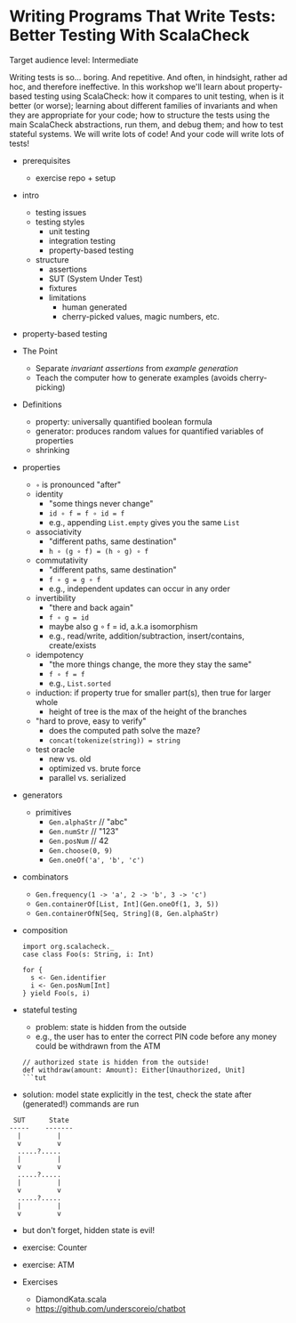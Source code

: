 # Writing Programs That Write Tests: Better Testing With ScalaCheck

Target audience level: Intermediate

Writing tests is so... boring. And repetitive. And often, in hindsight, rather ad hoc, and therefore ineffective. In this workshop we'll learn about property-based testing using ScalaCheck: how it compares to unit testing, when is it better (or worse); learning about different families of invariants and when they are appropriate for your code; how to structure the tests using the main ScalaCheck abstractions, run them, and debug them; and how to test stateful systems. We will write lots of code! And your code will write lots of tests!

 - prerequisites
   - exercise repo + setup

 - intro
   - testing issues
   - testing styles
     - unit testing
     - integration testing
     - property-based testing
   - structure
     - assertions
     - SUT (System Under Test)
     - fixtures
      - limitations
        - human generated
        - cherry-picked values, magic numbers, etc.

 - property-based testing
  - The Point
    - Separate *invariant assertions* from *example generation*
    - Teach the computer how to generate examples (avoids cherry-picking)
  - Definitions
    - property: universally quantified boolean formula
    - generator: produces random values for quantified variables of properties
    - shrinking

 - properties
    - `∘` is pronounced "after"
    - identity
      - "some things never change"
      - `id ∘ f = f ∘ id = f`
      - e.g., appending `List.empty` gives you the same `List`
    - associativity
      - "different paths, same destination"
      - `h ∘ (g ∘ f) = (h ∘ g) ∘ f`
    - commutativity
      - "different paths, same destination"
      - `f ∘ g = g ∘ f`
      - e.g., independent updates can occur in any order
    - invertibility
      - "there and back again"
      - `f ∘ g = id`
      - maybe also g ∘ f = id, a.k.a isomorphism
      - e.g., read/write, addition/subtraction, insert/contains, create/exists
    - idempotency
      - "the more things change, the more they stay the same"
      - `f ∘ f = f`
      - e.g., `List.sorted`
   - induction: if property true for smaller part(s), then true for larger whole
      - height of tree is the max of the height of the branches
   - "hard to prove, easy to verify"
      - does the computed path solve the maze?
      - `concat(tokenize(string)) = string`
   - test oracle
      - new vs. old
      - optimized vs. brute force
      - parallel vs. serialized

 - generators
    - primitives
      - `Gen.alphaStr` // "abc"
      - `Gen.numStr` // "123"
      - `Gen.posNum` // 42
      - `Gen.choose(0, 9)`
      - `Gen.oneOf('a', 'b', 'c')`
  - combinators
    - `Gen.frequency(1 -> 'a', 2 -> 'b', 3 -> 'c')`
    - `Gen.containerOf[List, Int](Gen.oneOf(1, 3, 5))`
    - `Gen.containerOfN[Seq, String](8, Gen.alphaStr)`
  - composition
    ```tut:book
    import org.scalacheck._
    case class Foo(s: String, i: Int)

    for {
      s <- Gen.identifier
      i <- Gen.posNum[Int]
    } yield Foo(s, i)
    ```

 - stateful testing
   - problem: state is hidden from the outside
    - e.g., the user has to enter the correct PIN code before any money could be withdrawn from the ATM
    ```tut:book
    // authorized state is hidden from the outside!
    def withdraw(amount: Amount): Either[Unauthorized, Unit]
    ```tut
  - solution: model state explicitly in the test, check the state after (generated!) commands are run
  ```
   SUT      State
  -----    -------
    |         |
    v         v
    .....?.....
    |         |
    v         v
    .....?.....
    |         |
    v         v
    .....?.....
    |         |
    v         v
  ```
  - but don't forget, hidden state is evil!
   - exercise: Counter
   - exercise: ATM

 - Exercises
   - DiamondKata.scala
   - https://github.com/underscoreio/chatbot
